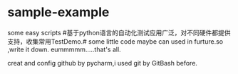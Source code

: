 # sample-example
some easy scripts
#基于python语言的自动化测试应用广泛，对不同硬件都提供支持，收集常用TestDemo.#
some little code maybe can used in furture.so ,write it down.
eummmmm.....that's all.

creat and config github by pycharm,i used git by GitBash before.



